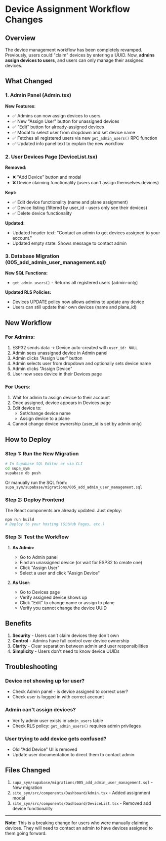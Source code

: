 # Device Assignment Workflow Changes

## Overview

The device management workflow has been completely revamped. Previously, users could "claim" devices by entering a UUID. Now, **admins assign devices to users**, and users can only manage their assigned devices.

## What Changed

### 1. Admin Panel (Admin.tsx)
**New Features:**
- ✅ Admins can now assign devices to users
- ✅ New "Assign User" button for unassigned devices
- ✅ "Edit" button for already-assigned devices
- ✅ Modal to select user from dropdown and set device name
- ✅ Fetches all registered users via new `get_admin_users()` RPC function
- ✅ Updated info panel text to explain the new workflow

### 2. User Devices Page (DeviceList.tsx)
**Removed:**
- ❌ "Add Device" button and modal
- ❌ Device claiming functionality (users can't assign themselves devices)

**Kept:**
- ✅ Edit device functionality (name and plane assignment)
- ✅ Device listing (filtered by user_id - users only see their devices)
- ✅ Delete device functionality

**Updated:**
- Updated header text: "Contact an admin to get devices assigned to your account."
- Updated empty state: Shows message to contact admin

### 3. Database Migration (005_add_admin_user_management.sql)
**New SQL Functions:**
- `get_admin_users()` - Returns all registered users (admin-only)

**Updated RLS Policies:**
- Devices UPDATE policy now allows admins to update any device
- Users can still update their own devices (name and plane_id)

## New Workflow

### For Admins:
1. ESP32 sends data → Device auto-created with `user_id: NULL`
2. Admin sees unassigned device in Admin panel
3. Admin clicks "Assign User" button
4. Admin selects user from dropdown and optionally sets device name
5. Admin clicks "Assign Device"
6. User now sees device in their Devices page

### For Users:
1. Wait for admin to assign device to their account
2. Once assigned, device appears in Devices page
3. Edit device to:
   - Set/change device name
   - Assign device to a plane
4. Cannot change device ownership (user_id is set by admin only)

## How to Deploy

### Step 1: Run the New Migration
```bash
# In Supabase SQL Editor or via CLI
cd supa_sym
supabase db push
```

Or manually run the SQL from:
`supa_sym/supabase/migrations/005_add_admin_user_management.sql`

### Step 2: Deploy Frontend
The React components are already updated. Just deploy:
```bash
npm run build
# Deploy to your hosting (GitHub Pages, etc.)
```

### Step 3: Test the Workflow
1. **As Admin:**
   - Go to Admin panel
   - Find an unassigned device (or wait for ESP32 to create one)
   - Click "Assign User"
   - Select a user and click "Assign Device"

2. **As User:**
   - Go to Devices page
   - Verify assigned device shows up
   - Click "Edit" to change name or assign to plane
   - Verify you cannot change the device UUID

## Benefits

1. **Security** - Users can't claim devices they don't own
2. **Control** - Admins have full control over device ownership
3. **Clarity** - Clear separation between admin and user responsibilities
4. **Simplicity** - Users don't need to know device UUIDs

## Troubleshooting

### Device not showing up for user?
- Check Admin panel - is device assigned to correct user?
- Check user is logged in with correct account

### Admin can't assign devices?
- Verify admin user exists in `admin_users` table
- Check RLS policy: `get_admin_users()` requires admin privileges

### User trying to add device gets confused?
- Old "Add Device" UI is removed
- Update user documentation to direct them to contact admin

## Files Changed

1. `supa_sym/supabase/migrations/005_add_admin_user_management.sql` - New migration
2. `site_sym/src/components/Dashboard/Admin.tsx` - Added assignment modal
3. `site_sym/src/components/Dashboard/DeviceList.tsx` - Removed add device functionality

---

**Note:** This is a breaking change for users who were manually claiming devices. They will need to contact an admin to have devices assigned to them going forward.

